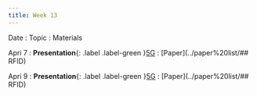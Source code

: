```yaml
---
title: Week 13
---
```


Date
: Topic
  : Materials

Apri 7
: **Presentation**{: .label .label-green }[5G](#)
  : [Paper](../paper%20list/## RFID)

Apri 9
: **Presentation**{: .label .label-green }[5G](#)
  : [Paper](../paper%20list/## RFID)
